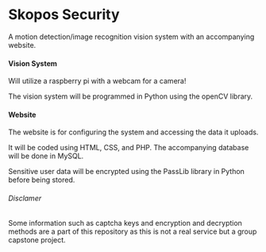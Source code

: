 # Skopos Security
A motion detection/image recognition vision system with an accompanying website.

#### Vision System
Will utilize a raspberry pi with a webcam for a camera!

The vision system will be programmed in Python using the openCV library.

#### Website
The website is for configuring the system and accessing the data it uploads.

It will be coded using HTML, CSS, and PHP. The accompanying database will be done in MySQL.

Sensitive user data will be encrypted using the PassLib library in Python before being stored.

###### Disclamer
Some information such as captcha keys and encryption and decryption methods are a part of this repository as this is not a real service but a group capstone project.
